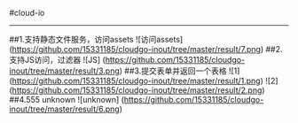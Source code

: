 #cloud-io
_______________________________________________________
##1.支持静态文件服务，访问assets
![访问assets] (https://github.com/15331185/cloudgo-inout/tree/master/result/7.png)
##2.支持JS访问，过滤器
![JS] (https://github.com/15331185/cloudgo-inout/tree/master/result/3.png)
##3.提交表单并返回一个表格
![1] (https://github.com/15331185/cloudgo-inout/tree/master/result/1.png)
![2] (https://github.com/15331185/cloudgo-inout/tree/master/result/2.png)
##4.555 unknown
![unknown] (https://github.com/15331185/cloudgo-inout/tree/master/result/6.png)




